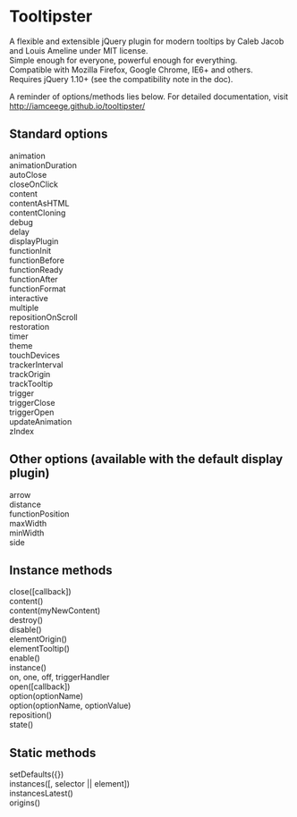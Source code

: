 Tooltipster
===========

A flexible and extensible jQuery plugin for modern tooltips by Caleb Jacob and Louis Ameline under MIT license.  
Simple enough for everyone, powerful enough for everything.  
Compatible with Mozilla Firefox, Google Chrome, IE6+ and others.  
Requires jQuery 1.10+ (see the compatibility note in the doc).

A reminder of options/methods lies below. For detailed documentation, visit http://iamceege.github.io/tooltipster/

Standard options
-------------------------

animation  
animationDuration  
autoClose  
closeOnClick  
content  
contentAsHTML  
contentCloning  
debug  
delay  
displayPlugin  
functionInit  
functionBefore  
functionReady  
functionAfter  
functionFormat  
interactive  
multiple  
repositionOnScroll  
restoration  
timer  
theme  
touchDevices  
trackerInterval  
trackOrigin  
trackTooltip  
trigger  
triggerClose  
triggerOpen  
updateAnimation  
zIndex  

Other options (available with the default display plugin)
-------------------------

arrow  
distance  
functionPosition  
maxWidth  
minWidth  
side  

Instance methods
-------------------------

close([callback])  
content()  
content(myNewContent)  
destroy()  
disable()  
elementOrigin()  
elementTooltip()  
enable()  
instance()  
on, one, off, triggerHandler  
open([callback])  
option(optionName)  
option(optionName, optionValue)  
reposition()   
state()   

Static methods
-------------------------

setDefaults({})  
instances([, selector || element])  
instancesLatest()  
origins()  


